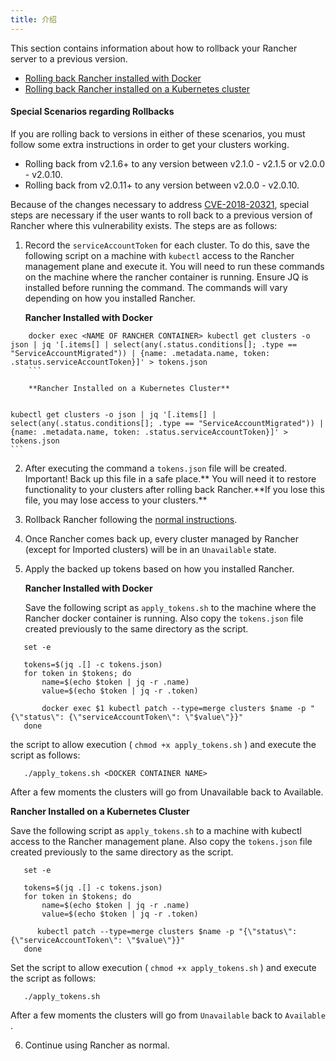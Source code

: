 ```yaml
---
title: 介绍
---
```


This section contains information about how to rollback your Rancher server to a previous version.

* [Rolling back Rancher installed with Docker](/docs/upgrades/rollbacks/single-node-rollbacks/)
* [Rolling back Rancher installed on a Kubernetes cluster](/docs/upgrades/rollbacks/ha-server-rollbacks/)

#### Special Scenarios regarding Rollbacks

If you are rolling back to versions in either of these scenarios, you must follow some extra instructions in order to get your clusters working.

* Rolling back from v2.1.6+ to any version between v2.1.0 - v2.1.5 or v2.0.0 - v2.0.10.
* Rolling back from v2.0.11+ to any version between v2.0.0 - v2.0.10.

Because of the changes necessary to address [CVE-2018-20321](https://cve.mitre.org/cgi-bin/cvename.cgi?name=CVE-2018-20321), special steps are necessary if the user wants to roll back to a previous version of Rancher where this vulnerability exists. The steps are as follows:

1. Record the `serviceAccountToken` for each cluster. To do this, save the following script on a machine with `kubectl` access to the Rancher management plane and execute it. You will need to run these commands on the machine where the rancher container is running. Ensure JQ is installed before running the command. The commands will vary depending on how you installed Rancher.

    **Rancher Installed with Docker**
    

``` 
    docker exec <NAME OF RANCHER CONTAINER> kubectl get clusters -o json | jq '[.items[] | select(any(.status.conditions[]; .type == "ServiceAccountMigrated")) | {name: .metadata.name, token: .status.serviceAccountToken}]' > tokens.json
    ```

    **Rancher Installed on a Kubernetes Cluster**
    

``` 
    kubectl get clusters -o json | jq '[.items[] | select(any(.status.conditions[]; .type == "ServiceAccountMigrated")) | {name: .metadata.name, token: .status.serviceAccountToken}]' > tokens.json
    ```

2. After executing the command a `tokens.json` file will be created. Important! Back up this file in a safe place.** You will need it to restore functionality to your clusters after rolling back Rancher.**If you lose this file, you may lose access to your clusters.\*\*

3. Rollback Rancher following the [normal instructions](/docs/upgrades/rollbacks/).

4. Once Rancher comes back up, every cluster managed by Rancher (except for Imported clusters) will be in an `Unavailable` state.

5. Apply the backed up tokens based on how you installed Rancher.

   **Rancher Installed with Docker**

   Save the following script as `apply_tokens.sh` to the machine where the Rancher docker container is running. Also copy the `tokens.json` file created previously to the same directory as the script.

   

``` 
   set -e

   tokens=$(jq .[] -c tokens.json)
   for token in $tokens; do
       name=$(echo $token | jq -r .name)
       value=$(echo $token | jq -r .token)

       docker exec $1 kubectl patch --type=merge clusters $name -p "{\"status\": {\"serviceAccountToken\": \"$value\"}}"
   done
   ```

   the script to allow execution ( `chmod +x apply_tokens.sh` ) and execute the script as follows:

   

``` 
   ./apply_tokens.sh <DOCKER CONTAINER NAME>
   ```

   After a few moments the clusters will go from Unavailable back to Available.

   **Rancher Installed on a Kubernetes Cluster**

   Save the following script as `apply_tokens.sh` to a machine with kubectl access to the Rancher management plane. Also copy the `tokens.json` file created previously to the same directory as the script.

   

``` 
   set -e

   tokens=$(jq .[] -c tokens.json)
   for token in $tokens; do
       name=$(echo $token | jq -r .name)
       value=$(echo $token | jq -r .token)

      kubectl patch --type=merge clusters $name -p "{\"status\": {\"serviceAccountToken\": \"$value\"}}"
   done
   ```

   Set the script to allow execution ( `chmod +x apply_tokens.sh` ) and execute the script as follows:

   

``` 
   ./apply_tokens.sh
   ```

   After a few moments the clusters will go from `Unavailable` back to `Available` .

6. Continue using Rancher as normal.

